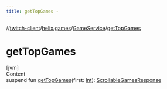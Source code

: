 ```yaml
---
title: getTopGames -
---
```

//[twitch-client](../../index.md)/[helix.games](../index.md)/[GameService](index.md)/[getTopGames](get-top-games.md)



# getTopGames  
[jvm]  
Content  
suspend fun [getTopGames](get-top-games.md)(first: [Int](https://kotlinlang.org/api/latest/jvm/stdlib/kotlin/-int/index.html)): [ScrollableGamesResponse](../-scrollable-games-response/index.md)  



